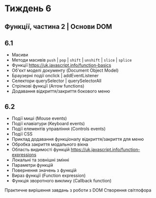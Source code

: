 # Тиждень 6

## Функції, частина 2 | Основи DOM
## 6.1
- Масиви 
- Методи масивів `push` | `pop` | `shift` | `unshift` | `slice` | `splice`
- Функції https://uk.javascript.info/function-basics
- Об'єкт моделі документу (Document Object Model)
- Браузерні події onclick | addEventListener
- Селектори querySelector | querySelectorAll
- Стрілкові функції (Arrow functions)
- Додавання відкриття/закриття бокового меню

## 6.2
- Події миші (Mouse events)
- Події клавіатури (Keyboard events)
- Події елементів управління (Controls events)
- Події CSS
- Приклад додавання функціоналу відкриття/закриття для меню
- Обробка закриття модального вікна
- Область видимості функцій https://uk.javascript.info/function-expressions
- Локальні та зовнішні змінні 
- Параметри функцій 
- Повернення значень з функцій
- Вираз функції (Function expression)
- Функція зворотного виклику (Callback function)

Практичне вирішення завдань з роботи з DOM
Створення світлофора
